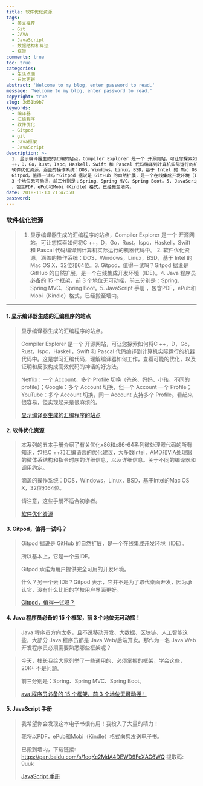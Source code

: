 ```yaml
---
title: 软件优化资源
tags:
  - 美文推荐
  - Git
  - JAVA
  - JavaScript
  - 数据结构和算法
  - 框架
comments: true
toc: true
categories:
  - 生活点滴
  - 日常更新
abstract: 'Welcome to my blog, enter password to read.'
message: 'Welcome to my blog, enter password to read.'
copyright: true
slug: 3d51b9b7
keywords:
  - 编译器
  - 汇编程序
  - 软件优化
  - Gitpod
  - git
  - Java框架
  - JavaScript
description: >-
  1. 显示编译器生成的汇编的站点，Compiler Explorer 是一个 开源网站，可让您探索如何将C
  ++，D，Go，Rust，Ispc，Haskell，Swift 和 Pascal 代码编译到计算机实际运行的机器代码中。 2.
  软件优化资源，涵盖的操作系统：DOS，Windows，Linux，BSD，基于 Intel 的 Mac OS X，32位和64位。3.
  Gitpod，值得一试吗？Gitpod 据说是 GitHub 的自然扩展，是一个在线集成开发环境（IDE）。4. Java 程序员必备的 15 个框架，前
  3 个地位无可动摇，前三分别是：Spring、Spring MVC、Spring Boot。5. JavaScript 手册
  ，包含PDF，ePub和Mobi（Kindle）格式，已经搬至墙内。
date: 2018-11-13 21:47:50
password:
---
```

<script type="text/javascript" src="/assets/js/dist/bai.js"></script>

### 软件优化资源
>  1. 显示编译器生成的汇编程序的站点，Compiler Explorer 是一个 开源网站，可让您探索如何将C ++，D，Go，Rust，Ispc，Haskell，Swift 和 Pascal 代码编译到计算机实际运行的机器代码中。 2. 软件优化资源，涵盖的操作系统：DOS，Windows，Linux，BSD，基于 Intel 的 Mac OS X，32位和64位。3. Gitpod，值得一试吗？Gitpod 据说是 GitHub 的自然扩展，是一个在线集成开发环境（IDE）。4. Java 程序员必备的 15 个框架，前 3 个地位无可动摇，前三分别是：Spring、Spring MVC、Spring Boot。5. JavaScript 手册 ，包含PDF，ePub和Mobi（Kindle）格式，已经搬至墙内。

---
#### 1. 显示编译器生成的汇编程序的站点
>  显示编译器生成的汇编程序的站点。
>
>  Compiler Explorer 是一个 开源网站，可让您探索如何将C ++，D，Go，Rust，Ispc，Haskell，Swift 和 Pascal 代码编译到计算机实际运行的机器代码中。这是学习汇编代码，理解编译器如何工作，查看可能的优化，以及证明和反驳构成高效代码的神话的好方法。
>
>  Netflix：一个 Account，多个 Profile 切换（爸爸、妈妈、小孩，不同的 profile）；Google：多个 Account 切换，但一个 Account 一个 Profile；YouTube：多个 Account 切换，同一 Account 支持多个 Profile。看起来很容易，但实现起来是很麻烦的。
>
> [显示编译器生成的汇编程序的站点](https://godbolt.org/)

#### 2. 软件优化资源
> 本系列的五本手册介绍了有关优化x86和x86-64系列微处理器代码的所有知识，包括C ++和汇编语言的优化建议，大多数Intel，AMD和VIA处理器的微体系结构和指令时序的详细信息，以及详细信息。关于不同的编译器和调用约定。
>
> 涵盖的操作系统：DOS，Windows，Linux，BSD，基于Intel的Mac OS X，32位和64位。
>
> 请注意，这些手册不适合初学者。
>
> [软件优化资源](https://www.agner.org/optimize/)

#### 3. Gitpod，值得一试吗？
> Gitpod 据说是 GitHub 的自然扩展，是一个在线集成开发环境（IDE）。
>
> 所以基本上，它是一个云IDE。
>
> Gitpod 承诺为用户提供完全可用的开发环境。
>
> 什么？另一个云 IDE？Gitpod 表示，它并不是为了取代桌面开发，因为承认它，没有什么比旧的学校用户界面更好。
>
> [Gitpod，值得一试吗？](https://kevinhq.com/a=review-of-gitpod-is-it-worth-to-try.html)

#### 4. Java 程序员必备的 15 个框架，前 3 个地位无可动摇！
> Java 程序员方向太多，且不说移动开发、大数据、区块链、人工智能这些，大部分 Java 程序员都是 Java Web/后端开发。那作为一名 Java Web 开发程序员必须需要熟悉哪些框架呢？

> 今天，栈长我给大家列举了一些通用的、必须掌握的框架，学会这些，20K+ 不是问题。
>
> 前三分别是：Spring、Spring MVC、Spring Boot。
>
> [ava 程序员必备的 15 个框架，前 3 个地位无可动摇！](http://www.cnblogs.com/javastack/p/9913270.html)

#### 5. JavaScript 手册
> 我希望你会发现这本电子书很有用！我投入了大量的精力！
>
> 我将以PDF，ePub和Mobi（Kindle）格式向您发送电子书。
>
> 已搬到墙内，下载链接: https://pan.baidu.com/s/1eqKc2MdA4DEWD9FcXAC6WQ 提取码: 9uuk
>
> [JavaScript 手册](https://jshandbook.com/)

